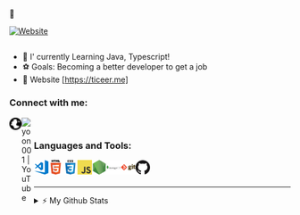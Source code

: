 👋

[![Website](https://img.shields.io/website?label=ticeer.me&style=for-the-badge&url=https%3A%2F%2Fticeer.me)](https://tceer.me.com)

## 

- 🌳 I' currently Learning Java, Typescript!
- ⚽ Goals: Becoming a better developer to get a job
- 🚀 Website [https://ticeer.me]


### Connect with me:

[<img align="left" alt="ticeer.me" width="22px" src="https://raw.githubusercontent.com/iconic/open-iconic/master/svg/globe.svg" />][website]
[<img align="left" alt="yoon001 | YouTube" width="22px" src="https://cdn.jsdelivr.net/npm/simple-icons@v3/icons/youtube.svg" />][youtube]
<br />

### Languages and Tools:

<img align="left" alt="Visual Studio Code" width="26px" src="https://raw.githubusercontent.com/github/explore/80688e429a7d4ef2fca1e82350fe8e3517d3494d/topics/visual-studio-code/visual-studio-code.png" />
<img align="left" alt="HTML5" width="26px" src="https://raw.githubusercontent.com/github/explore/80688e429a7d4ef2fca1e82350fe8e3517d3494d/topics/html/html.png" />
<img align="left" alt="CSS3" width="26px" src="https://raw.githubusercontent.com/github/explore/80688e429a7d4ef2fca1e82350fe8e3517d3494d/topics/css/css.png" />
<img align="left" alt="JavaScript" width="26px" src="https://raw.githubusercontent.com/github/explore/80688e429a7d4ef2fca1e82350fe8e3517d3494d/topics/javascript/javascript.png" />
<img align="left" alt="Node.js" width="26px" src="https://raw.githubusercontent.com/github/explore/80688e429a7d4ef2fca1e82350fe8e3517d3494d/topics/nodejs/nodejs.png" />
<img align="left" alt="MongoDB" width="26px" src="https://raw.githubusercontent.com/github/explore/80688e429a7d4ef2fca1e82350fe8e3517d3494d/topics/mongodb/mongodb.png" />
<img align="left" alt="Git" width="26px" src="https://raw.githubusercontent.com/github/explore/80688e429a7d4ef2fca1e82350fe8e3517d3494d/topics/git/git.png" />
<img align="left" alt="GitHub" width="26px" src="https://raw.githubusercontent.com/github/explore/78df643247d429f6cc873026c0622819ad797942/topics/github/github.png" />

<br />
<br />

---

<details>
  <summary>⚡ My Github Stats</summary>

  <img align="left" alt="Yoon's Github Stats" src="https://github-readme-stats.codestackr.vercel.app/api?username=yoon4027&show_icons=true&hide_border=true" />

</details>

[website]: https://ticeer.me
[youtube]: https://www.youtube.com/channel/UCpDXD_-YgdiaYGb8F01ZizQ?view_as=subscriber


